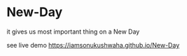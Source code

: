 # New-Day

it gives us most important thing on a New Day

see live demo https://iamsonukushwaha.github.io/New-Day
